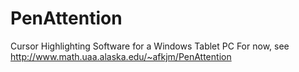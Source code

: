 PenAttention
============

Cursor Highlighting Software for a Windows Tablet PC
For now, see http://www.math.uaa.alaska.edu/~afkjm/PenAttention